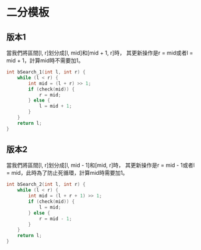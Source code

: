 # 二分模板


## 版本1

當我們將區間[l, r]划分成[l, mid]和[mid + 1, r]時，
其更新操作是r = mid或者l = mid + 1，計算mid時不需要加1。

```cpp
int bSearch_1(int l, int r) {
    while (l < r) {
        int mid = (l + r) >> 1;
        if (check(mid)) {
            r = mid;
        } else {
            l = mid + 1;
        }
    }
    return l;
}
```


## 版本2

當我們將區間[l, r]划分成[l, mid - 1]和[mid, r]時，
其更新操作是r = mid - 1或者l = mid，此時為了防止死循環，計算mid時需要加1。

```cpp
int bSearch_2(int l, int r) {
    while (l < r) {
        int mid = (l + r + 1) >> 1;
        if (check(mid)) {
            l = mid;
        } else {
            r = mid - 1;
        }
    }
    return l;
}
```
